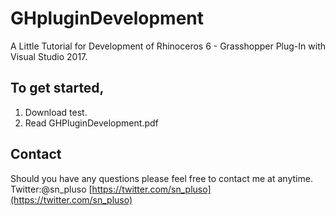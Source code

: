 # GHpluginDevelopment
A Little Tutorial for Development of Rhinoceros 6 - Grasshopper Plug-In with Visual Studio 2017.

## To get started,
1. Download test.  
2. Read GHPluginDevelopment.pdf

## Contact
Should you have any questions please feel free to contact me at anytime.   
Twitter:@sn_pluso 
[https://twitter.com/sn_pluso](https://twitter.com/sn_pluso)
